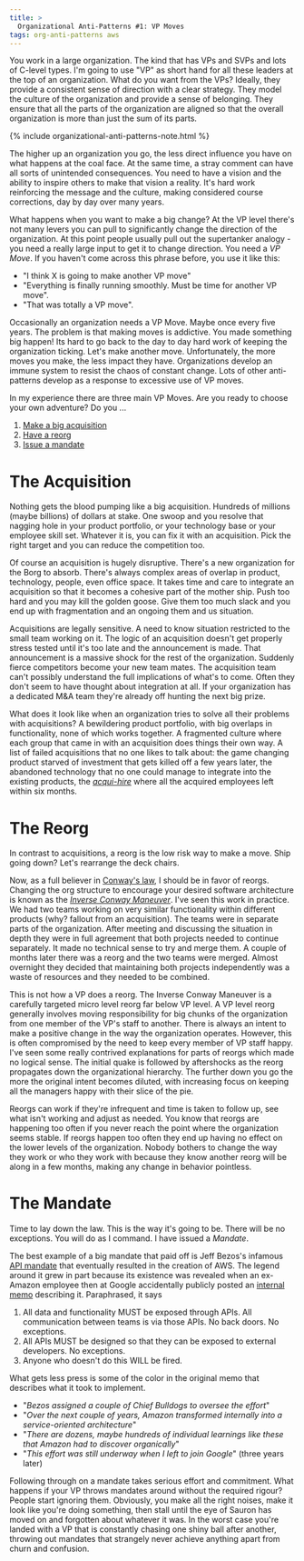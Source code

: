 ```yaml
---
title: >
  Organizational Anti-Patterns #1: VP Moves
tags: org-anti-patterns aws
---
```


You work in a large organization. The kind that has VPs and SVPs and lots of C-level types. I'm going to use "VP" as short hand for all these leaders at the top of an organization. What do you want from the VPs? Ideally, they provide a consistent sense of direction with a clear strategy. They model the culture of the organization and provide a sense of belonging. They ensure that all the parts of the organization are aligned so that the overall organization is more than just the sum of its parts. 

{% include organizational-anti-patterns-note.html %}

The higher up an organization you go, the less direct influence you have on what happens at the coal face. At the same time, a stray comment can have all sorts of unintended consequences. You need to have a vision and the ability to inspire others to make that vision a reality. It's hard work reinforcing the message and the culture, making considered course corrections, day by day over many years.

What happens when you want to make a big change? At the VP level there's not many levers you can pull to significantly change the direction of the organization. At this point people usually pull out the supertanker analogy - you need a really large input to get it to change direction. You need a *VP Move*. If you haven't come across this phrase before, you use it like this:
* "I think X is going to make another VP move"
* "Everything is finally running smoothly. Must be time for another VP move".
* "That was totally a VP move".

Occasionally an organization needs a VP Move. Maybe once every five years. The problem is that making moves is addictive. You made something big happen! Its hard to go back to the day to day hard work of keeping the organization ticking. Let's make another move. Unfortunately, the more moves you make, the less impact they have. Organizations develop an immune system to resist the chaos of constant change. Lots of other anti-patterns develop as a response to excessive use of VP moves. 

In my experience there are three main VP Moves. Are you ready to choose your own adventure? Do you ...
1. [Make a big acquisition](#the-acquisition)
2. [Have a reorg](#the-reorg)
3. [Issue a mandate](#the-mandate)

# The Acquisition

Nothing gets the blood pumping like a big acquisition. Hundreds of millions (maybe billions) of dollars at stake. One swoop and you resolve that nagging hole in your product portfolio, or your technology base or your employee skill set. Whatever it is, you can fix it with an acquisition. Pick the right target and you can reduce the competition too. 

Of course an acquisition is hugely disruptive. There's a new organization for the Borg to absorb. There's always complex areas of overlap in product, technology, people, even office space. It takes time and care to integrate an acquisition so that it becomes a cohesive part of the mother ship. Push too hard and you may kill the golden goose. Give them too much slack and you end up with fragmentation and an ongoing them and us situation.

Acquisitions are legally sensitive. A need to know situation restricted to the small team working on it. The logic of an acquisition doesn't get properly stress tested until it's too late and the announcement is made. That announcement is a massive shock for the rest of the organization. Suddenly fierce competitors become your new team mates. The acquisition team can't possibly understand the full implications of what's to come. Often they don't seem to have thought about integration at all. If your organization has a dedicated M&A team they're already off hunting the next big prize. 

What does it look like when an organization tries to solve all their problems with acquisitions? A bewildering product portfolio, with big overlaps in functionality, none of which works together. A fragmented culture where each group that came in with an acquisition does things their own way. A list of failed acquisitions that no one likes to talk about: the game changing product starved of investment that gets killed off a few years later, the abandoned technology that no one could manage to integrate into the existing products, the [*acqui-hire*](https://en.wikipedia.org/wiki/Acqui-hiring) where all the acquired employees left within six months.

# The Reorg

In contrast to acquisitions, a reorg is the low risk way to make a move. Ship going down? Let's rearrange the deck chairs. 

Now, as a full believer in [Conway's law](https://en.wikipedia.org/wiki/Conway%27s_law), I should be in favor of reorgs. Changing the org structure to encourage your desired software architecture is known as the [*Inverse Conway Maneuver*](https://martinfowler.com/bliki/ConwaysLaw.html#footnote-inv). I've seen this work in practice. We had two teams working on very similar functionality within different products (why? fallout from an acquisition). The teams were in separate parts of the organization. After meeting and discussing the situation in depth they were in full agreement that both projects needed to continue separately. It made no technical sense to try and merge them. A couple of months later there was a reorg and the two teams were merged. Almost overnight they decided that maintaining both projects independently was a waste of resources and they needed to be combined.

This is not how a VP does a reorg. The Inverse Conway Maneuver is a carefully targeted micro level reorg far below VP level. A VP level reorg generally involves moving responsibility for big chunks of the organization from one member of the VP's staff to another. There is always an intent to make a positive change in the way the organization operates. However, this is often compromised by the need to keep every member of VP staff happy. I've seen some really contrived explanations for parts of reorgs which made no logical sense. The initial quake is followed by aftershocks as the reorg propagates down the organizational hierarchy. The further down you go the more the original intent becomes diluted, with increasing focus on keeping all the managers happy with their slice of the pie. 

Reorgs can work if they're infrequent and time is taken to follow up, see what isn't working and adjust as needed. You know that reorgs are happening too often if you never reach the point where the organization seems stable. If reorgs happen too often they end up having no effect on the lower levels of the organization. Nobody bothers to change the way they work or who they work with because they know another reorg will be along in a few months, making any change in behavior pointless.

# The Mandate

Time to lay down the law. This is the way it's going to be. There will be no exceptions. You will do as I command. I have issued a *Mandate*.

The best example of a big mandate that paid off is Jeff Bezos's infamous [API mandate](https://konghq.com/blog/api-mandate) that eventually resulted in the creation of AWS. The legend around it grew in part because its existence was revealed when an ex-Amazon employee then at Google accidentally publicly posted an [internal memo](https://gist.github.com/chitchcock/1281611) describing it. Paraphrased, it says 
1. All data and functionality MUST be exposed through APIs. All communication between teams is via those APIs. No back doors. No exceptions.
2. All APIs MUST be designed so that they can be exposed to external developers. No exceptions.
3. Anyone who doesn't do this WILL be fired.

What gets less press is some of the color in the original memo that describes what it took to implement. 
* "*Bezos assigned a couple of Chief Bulldogs to oversee the effort*"
* "*Over the next couple of years, Amazon transformed internally into a service-oriented architecture*"
* "*There are dozens, maybe hundreds of individual learnings like these that Amazon had to discover organically*"
* "*This effort was still underway when I left to join Google*" (three years later) 

Following through on a mandate takes serious effort and commitment. What happens if your VP throws mandates around without the required rigour? People start ignoring them. Obviously, you make all the right noises, make it look like you're doing something, then stall until the eye of Sauron has moved on and forgotten about whatever it was. In the worst case you're landed with a VP that is constantly chasing one shiny ball after another, throwing out mandates that strangely never achieve anything apart from churn and confusion.
